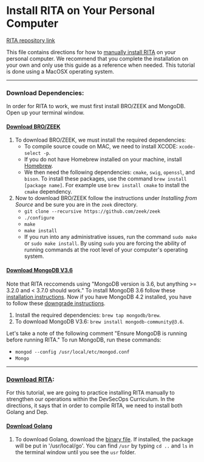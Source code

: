 # Install RITA on Your Personal Computer
[RITA repository link](https://github.com/activecm/rita)

This file contains directions for how to [manually install RITA](https://github.com/activecm/rita/blob/master/docs/Manual%20Installation.md) on your personal computer. We recommend that you complete the installation on your own and only use this guide as a reference when needed. This tutorial is done using a MacOSX operating system. 

---

### Download Dependencies:
In order for RITA to work, we must first install BRO/ZEEK and MongoDB. Open up your terminal window. 
#### [Download BRO/ZEEK](https://docs.zeek.org/en/stable/install/install.html)
1. To download BRO/ZEEK, we must install the required dependencies: 
    - To compile source coude on MAC, we need to install XCODE: `xcode-select -p`.
    - If you do not have Homebrew installed on your machine, install [Homebrew](https://brew.sh/).
    - We then need the following dependencies: `cmake`, `swig`, `openssl`, and `bison`. To install these packages, use the command `brew install [package name]`. For example use `brew install cmake` to install the `cmake` dependency. 
2. Now to download BRO/ZEEK follow the instructions under *Installing from Source* and be sure you are in the `zeek` directory.
    - `git clone --recursive https://github.com/zeek/zeek`
    - `./configure`
    - `make`
    - `make install`
    - If you run into any administrative issues, run the command `sudo make` or `sudo make install`. By using `sudo` you are forcing the ability of running commands at the root level of your computer's operating system. 

#### [Download MongoDB V3.6](https://docs.mongodb.com/v3.6/administration/install-community/)
Note that RITA reccomends using "MongoDB version is 3.6, but anything >= 3.2.0 and < 3.7.0 should work." To install MongoDB 3.6 follow these [installation instructions](https://docs.mongodb.com/v3.6/administration/install-community/). Now if you have MongoDB 4.2 installed, you have to follow these [downgrade instructions](https://docs.mongodb.com/manual/release-notes/4.0-downgrade-standalone/). 
1. Install the required dependencies: `brew tap mongodb/brew`.
2. To download MongoDB V3.6: `brew install mongodb-community@3.6`.    

Let's take a note of the following comment "Ensure MongoDB is running before running RITA." To run MongoDB, run these commands:
- `mongod --config /usr/local/etc/mongod.conf`
- `Mongo`

---

### [Download RITA](https://github.com/activecm/rita/blob/master/docs/Manual%20Installation.md):
For this tutorial, we are going to practice installing RITA manually to strengthen our operations within the DevSecOps Curriculum. In the directions, it says that in order to compile RITA, we need to install both Golang and Dep.

#### [Download Golang](https://golang.org/doc/install)
1. To download Golang, download the [binary file](https://golang.org/dl/). If installed, the package will be put in '/usr/local/go'. You can find `/usr` by typing `cd ..` and `ls` in the terminal window until you see the `usr` folder. 

